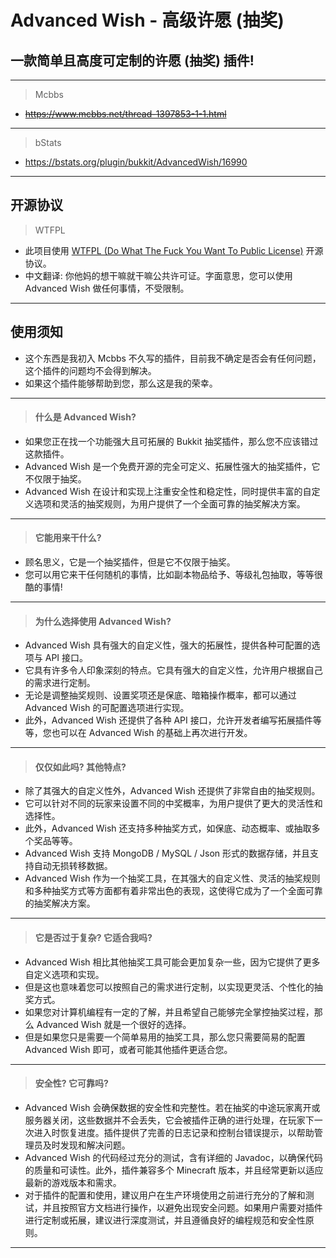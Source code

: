 # Advanced Wish - 高级许愿 (抽奖)
## 一款简单且高度可定制的许愿 (抽奖) 插件!

---
> Mcbbs
- ~~https://www.mcbbs.net/thread-1397853-1-1.html~~
---
> bStats
- https://bstats.org/plugin/bukkit/AdvancedWish/16990
---
## 开源协议
> WTFPL
- 此项目使用 [WTFPL (Do What The Fuck You Want To Public License)](http://www.wtfpl.net/) 开源协议。
- 中文翻译: 你他妈的想干嘛就干嘛公共许可证。字面意思，您可以使用 Advanced Wish 做任何事情，不受限制。
---
## 使用须知
- 这个东西是我初入 Mcbbs 不久写的插件，目前我不确定是否会有任何问题，这个插件的问题均不会得到解决。
- 如果这个插件能够帮助到您，那么这是我的荣幸。
---
> #### 什么是 Advanced Wish?
- 如果您正在找一个功能强大且可拓展的 Bukkit 抽奖插件，那么您不应该错过这款插件。
- Advanced Wish 是一个免费开源的完全可定义、拓展性强大的抽奖插件，它不仅限于抽奖。
- Advanced Wish 在设计和实现上注重安全性和稳定性，同时提供丰富的自定义选项和灵活的抽奖规则，为用户提供了一个全面可靠的抽奖解决方案。
---
> #### 它能用来干什么?
- 顾名思义，它是一个抽奖插件，但是它不仅限于抽奖。
- 您可以用它来干任何随机的事情，比如副本物品给予、等级礼包抽取，等等很酷的事情!
---
> #### 为什么选择使用 Advanced Wish?
- Advanced Wish 具有强大的自定义性，强大的拓展性，提供各种可配置的选项与 API 接口。
- 它具有许多令人印象深刻的特点。它具有强大的自定义性，允许用户根据自己的需求进行定制。
- 无论是调整抽奖规则、设置奖项还是保底、暗箱操作概率，都可以通过 Advanced Wish 的可配置选项进行实现。
- 此外，Advanced Wish 还提供了各种 API 接口，允许开发者编写拓展插件等等，您也可以在 Advanced Wish 的基础上再次进行开发。
---
> #### 仅仅如此吗? 其他特点?
- 除了其强大的自定义性外，Advanced Wish 还提供了非常自由的抽奖规则。
- 它可以针对不同的玩家来设置不同的中奖概率，为用户提供了更大的灵活性和选择性。
- 此外，Advanced Wish 还支持多种抽奖方式，如保底、动态概率、或抽取多个奖品等等。
- Advanced Wish 支持 MongoDB / MySQL / Json 形式的数据存储，并且支持自动无损转移数据。
- Advanced Wish 作为一个抽奖工具，在其强大的自定义性、灵活的抽奖规则和多种抽奖方式等方面都有着非常出色的表现，这使得它成为了一个全面可靠的抽奖解决方案。
---
> #### 它是否过于复杂? 它适合我吗?
- Advanced Wish 相比其他抽奖工具可能会更加复杂一些，因为它提供了更多自定义选项和实现。
- 但是这也意味着您可以按照自己的需求进行定制，以实现更灵活、个性化的抽奖方式。
- 如果您对计算机编程有一定的了解，并且希望自己能够完全掌控抽奖过程，那么 Advanced Wish 就是一个很好的选择。
- 但是如果您只是需要一个简单易用的抽奖工具，那么您只需要简易的配置 Advanced Wish 即可，或者可能其他插件更适合您。
---
> #### 安全性? 它可靠吗?
- Advanced Wish 会确保数据的安全性和完整性。若在抽奖的中途玩家离开或服务器关闭，这些数据并不会丢失，它会被插件正确的进行处理，在玩家下一次进入时恢复进度。插件提供了完善的日志记录和控制台错误提示，以帮助管理员及时发现和解决问题。
- Advanced Wish 的代码经过充分的测试，含有详细的 Javadoc，以确保代码的质量和可读性。此外，插件兼容多个 Minecraft 版本，并且经常更新以适应最新的游戏版本和需求。
- 对于插件的配置和使用，建议用户在生产环境使用之前进行充分的了解和测试，并且按照官方文档进行操作，以避免出现安全问题。如果用户需要对插件进行定制或拓展，建议进行深度测试，并且遵循良好的编程规范和安全性原则。
---